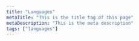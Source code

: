 ```yaml
---
title: "Languages"
metaTitle: "This is the title tag of this page"
metaDescription: "This is the meta description"
tags: ["languages"]
---
```


